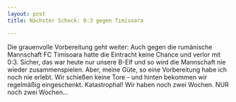 ```yaml
---
layout: post
title: Nächster Schock: 0:3 gegen Timisoara

---
```


Die grauenvolle Vorbereitung geht weiter: Auch gegen die rumänische Mannschaft FC Timisoara hatte die Eintracht keine Chance und verlor mit 0:3. Sicher, das war heute nur unsere B-Elf und so wird die Mannschaft nie wieder zusammenspielen. Aber, meine Güte, so eine Vorbereitung habe ich noch nie erlebt. Wir schießen keine Tore - und hinten bekommen wir regelmäßig eingeschenkt. Katastrophal! Wir haben noch zwei Wochen. NUR noch zwei Wochen...


